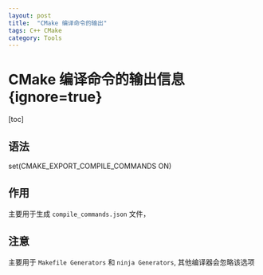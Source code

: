 ```yaml
---
layout: post
title:  "CMake 编译命令的输出"
tags: C++ CMake
category: Tools
---
```


# CMake 编译命令的输出信息 {ignore=true}

[toc]

## 语法
set(CMAKE_EXPORT_COMPILE_COMMANDS ON)

## 作用
主要用于生成 `compile_commands.json` 文件，

## 注意
主要用于 `Makefile Generators` 和 `ninja Generators`, 其他编译器会忽略该选项